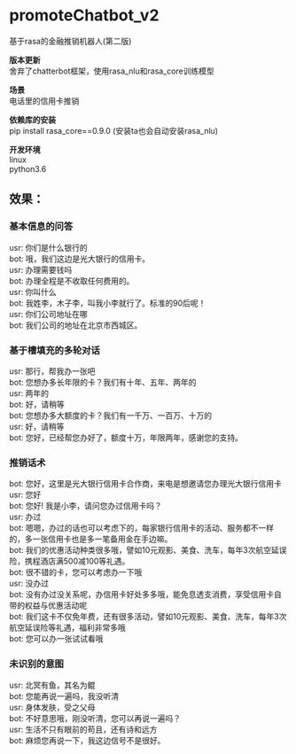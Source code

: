 # promoteChatbot_v2
基于rasa的金融推销机器人(第二版)



**版本更新**<br>
舍弃了chatterbot框架，使用rasa_nlu和rasa_core训练模型

**场景**<br>
电话里的信用卡推销

**依赖库的安装**<br>
pip install rasa_core==0.9.0
(安装ta也会自动安装rasa_nlu)

**开发环境**<br>
linux<br>
python3.6

## 效果：
### 基本信息的问答
usr: 你们是什么银行的<br>
bot: 哦，我们这边是光大银行的信用卡。<br>
usr: 办理需要钱吗<br>
bot: 办理全程是不收取任何费用的。<br>
usr: 你叫什么<br>
bot: 我姓李，木子李，叫我小李就行了。标准的90后呢！<br>
usr: 你们公司地址在哪<br>
bot: 我们公司的地址在北京市西城区。<br>

### 基于槽填充的多轮对话
usr: 那行，帮我办一张吧<br>
bot: 您想办多长年限的卡？我们有十年、五年、两年的<br>
usr: 两年的<br>
bot: 好，请稍等<br>
bot: 您想办多大额度的卡？我们有一千万、一百万、十万的<br>
usr: 好，请稍等<br>
bot: 您好，已经帮您办好了，额度十万，年限两年，感谢您的支持。<br>

### 推销话术
bot: 您好，这里是光大银行信用卡合作商，来电是想邀请您办理光大银行信用卡<br>
usr: 您好<br>
bot: 您好! 我是小李，请问您办过信用卡吗？<br>
usr: 办过<br>
bot: 嗯嗯，办过的话也可以考虑下的，每家银行信用卡的活动、服务都不一样的，多一张信用卡也是多一笔备用金在手边嘛。<br>
bot: 我们的优惠活动种类很多哦，譬如10元观影、美食、洗车，每年3次航空延误险，携程酒店满500减100等礼遇。<br>
bot: 很不错的卡，您可以考虑办一下哦<br>
usr: 没办过<br>
bot: 没有办过没关系呢，办信用卡好处多多哦，能免息透支消费，享受信用卡自带的权益与优惠活动呢<br>
bot: 我们这卡不仅免年费，还有很多活动，譬如10元观影、美食、洗车，每年3次航空延误险等礼遇，福利非常多哦<br>
bot: 您可以办一张试试看哦<br>

### 未识别的意图
usr: 北冥有鱼，其名为鲲<br>
bot: 您能再说一遍吗，我没听清<br>
usr: 身体发肤，受之父母<br>
bot: 不好意思哦，刚没听清，您可以再说一遍吗？<br>
usr: 生活不只有眼前的苟且，还有诗和远方<br>
bot: 麻烦您再说一下，我这边信号不是很好。<br>
